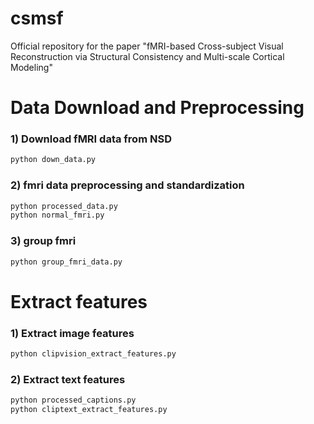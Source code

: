 # csmsf
Official repository for the paper "fMRI-based Cross-subject Visual Reconstruction via Structural Consistency and Multi-scale Cortical Modeling"
# Data Download and Preprocessing
### 1) Download fMRI data from NSD
```bash
python down_data.py
```
### 2) fmri data preprocessing and standardization
```bash
python processed_data.py
python normal_fmri.py
```
### 3) group fmri
```bash
python group_fmri_data.py
```
# Extract features
### 1) Extract image features
```bash
python clipvision_extract_features.py
```
### 2) Extract text features
```bash
python processed_captions.py
python cliptext_extract_features.py
```
